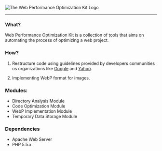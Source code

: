 ![The Web Performance Optimization Kit Logo](https://bitbucket.org/maruthip25/wpo/raw/1f7e581f3eac7a8462bdac1ea46146db5fdaf620/images/logo.svg)

---

### What?
Web Performance Optimization Kit is a collection of tools that aims on automating the process of optimizing a web project.


### How?
1. Restructure code using guidelines provided by developers communities os organizations like [Google](https://developers.google.com/speed/docs/best-practices/rules_intro) and [Yahoo](http://developer.yahoo.com/performance/rules.html).

2. Implementing WebP format for images.


### Modules:
- Directory Analysis Module
- Code Optimization Module
- WebP Implementation Module
- Temporary Data Storage Module


### Dependencies
- Apache Web Server
- PHP 5.5.x

